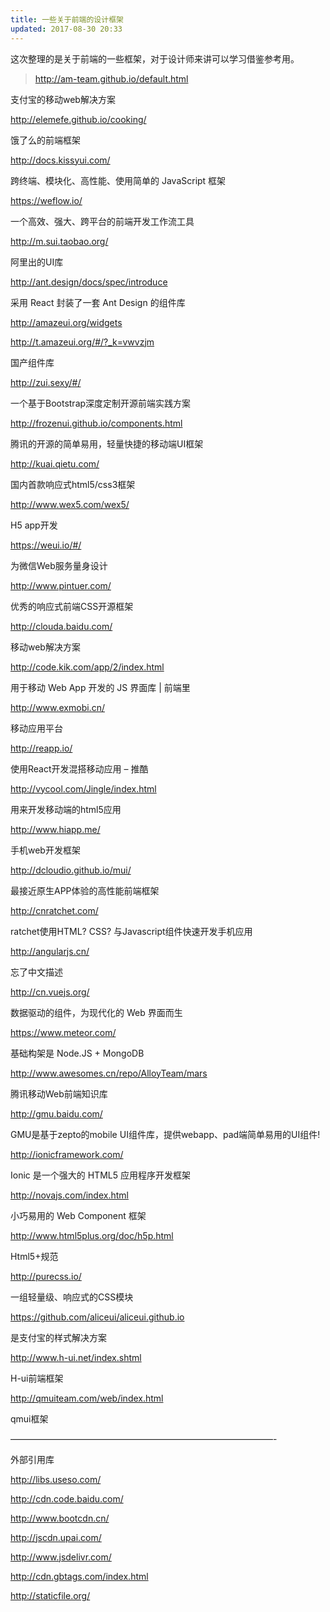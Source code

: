 ```yaml
---
title: 一些关于前端的设计框架
updated: 2017-08-30 20:33
---
```


这次整理的是关于前端的一些框架，对于设计师来讲可以学习借鉴参考用。

> http://am-team.github.io/default.html

支付宝的移动web解决方案

http://elemefe.github.io/cooking/

饿了么的前端框架

http://docs.kissyui.com/

跨终端、模块化、高性能、使用简单的 JavaScript 框架

https://weflow.io/

一个高效、强大、跨平台的前端开发工作流工具

http://m.sui.taobao.org/

阿里出的UI库

http://ant.design/docs/spec/introduce

采用 React 封装了一套 Ant Design 的组件库

http://amazeui.org/widgets

http://t.amazeui.org/#/?_k=vwvzjm

国产组件库

http://zui.sexy/#/

一个基于Bootstrap深度定制开源前端实践方案

http://frozenui.github.io/components.html

腾讯的开源的简单易用，轻量快捷的移动端UI框架

http://kuai.qietu.com/

国内首款响应式html5/css3框架

http://www.wex5.com/wex5/

H5 app开发

https://weui.io/#/

为微信Web服务量身设计

http://www.pintuer.com/

优秀的响应式前端CSS开源框架

http://clouda.baidu.com/

移动web解决方案

http://code.kik.com/app/2/index.html

用于移动 Web App 开发的 JS 界面库 | 前端里

http://www.exmobi.cn/

移动应用平台

http://reapp.io/

使用React开发混搭移动应用 – 推酷

http://vycool.com/Jingle/index.html

用来开发移动端的html5应用

http://www.hiapp.me/

手机web开发框架

http://dcloudio.github.io/mui/

最接近原生APP体验的高性能前端框架

http://cnratchet.com/

ratchet使用HTML? CSS? 与Javascript组件快速开发手机应用

http://angularjs.cn/

忘了中文描述

http://cn.vuejs.org/

数据驱动的组件，为现代化的 Web 界面而生

https://www.meteor.com/

基础构架是 Node.JS + MongoDB

http://www.awesomes.cn/repo/AlloyTeam/mars

腾讯移动Web前端知识库

http://gmu.baidu.com/

GMU是基于zepto的mobile UI组件库，提供webapp、pad端简单易用的UI组件!

http://ionicframework.com/

Ionic 是一个强大的 HTML5 应用程序开发框架

http://novajs.com/index.html

小巧易用的 Web Component 框架

http://www.html5plus.org/doc/h5p.html

Html5+规范

http://purecss.io/

一组轻量级、响应式的CSS模块

https://github.com/aliceui/aliceui.github.io

是支付宝的样式解决方案

http://www.h-ui.net/index.shtml

H-ui前端框架

http://qmuiteam.com/web/index.html

qmui框架

——————————————————————————————-

外部引用库

http://libs.useso.com/

http://cdn.code.baidu.com/

http://www.bootcdn.cn/

http://jscdn.upai.com/

http://www.jsdelivr.com/

http://cdn.gbtags.com/index.html

http://staticfile.org/

